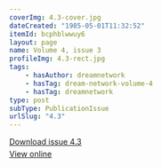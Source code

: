```yaml
---
coverImg: 4.3-cover.jpg
dateCreated: "1985-05-01T11:32:52"
itemId: bcphblwwuy6
layout: page
name: Volume 4, issue 3
profileImg: 4.3-rect.jpg
tags:
    - hasAuthor: dreamnetwork
    - hasTag: dream-network-volume-4
    - hasTag: dreamnetwork
type: post
subType: PublicationIssue
urlSlug: "4.3"
---
```


<p style="margin-block-end: 5px; margin-block-start: 5px;"><a href="../files/pdfs/Volume_4/4.3-The-Dream-Network-Vol.4-Issue-3.pdf" download="">Download issue 4.3</a></p><p style="margin-block-end: 5px; margin-block-start: 5px;"><a href="../files/pdfs/Volume_4/4.3-The-Dream-Network-Vol.4-Issue-3.pdf">View online</a></p>
